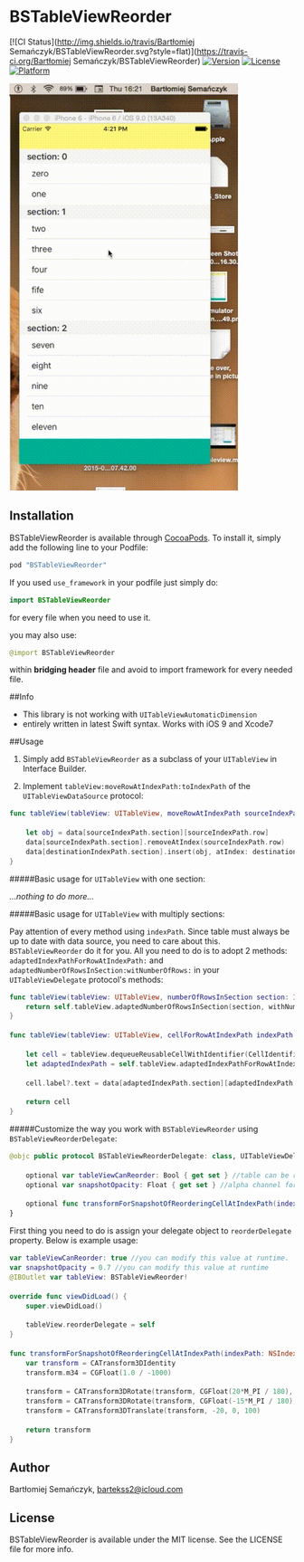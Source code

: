 # BSTableViewReorder

[![CI Status](http://img.shields.io/travis/Bartłomiej Semańczyk/BSTableViewReorder.svg?style=flat)](https://travis-ci.org/Bartłomiej Semańczyk/BSTableViewReorder)
[![Version](https://img.shields.io/cocoapods/v/BSTableViewReorder.svg?style=flat)](http://cocoapods.org/pods/BSTableViewReorder)
[![License](https://img.shields.io/cocoapods/l/BSTableViewReorder.svg?style=flat)](http://cocoapods.org/pods/BSTableViewReorder)
[![Platform](https://img.shields.io/cocoapods/p/BSTableViewReorder.svg?style=flat)](http://cocoapods.org/pods/BSTableViewReorder)

![Reordering animation](Assets/example.gif)

## Installation

BSTableViewReorder is available through [CocoaPods](http://cocoapods.org). To install
it, simply add the following line to your Podfile:

```ruby
pod "BSTableViewReorder"
```

If you used `use_framework` in your podfile just simply do:

```Swift
import BSTableViewReorder

```

for every file when you need to use it.

you may also use:

```Swift
@import BSTableViewReorder

```

within **bridging header** file and avoid to import framework for every needed file.


##Info

- This library is not working with `UITableViewAutomaticDimension`
- entirely written in latest Swift syntax. Works with iOS 9 and Xcode7

##Usage

1. Simply add `BSTableViewReorder` as a subclass of your `UITableView` in Interface Builder.

2. Implement `tableView:moveRowAtIndexPath:toIndexPath` of the `UITableViewDataSource` protocol:

```Swift
func tableView(tableView: UITableView, moveRowAtIndexPath sourceIndexPath: NSIndexPath, toIndexPath destinationIndexPath: NSIndexPath) {

    let obj = data[sourceIndexPath.section][sourceIndexPath.row]
    data[sourceIndexPath.section].removeAtIndex(sourceIndexPath.row)
    data[destinationIndexPath.section].insert(obj, atIndex: destinationIndexPath.row)
}
```



#####Basic usage for `UITableView` with one section:

*...nothing to do more...*

#####Basic usage for `UITableView` with multiply sections:

Pay attention of every method using `indexPath`. Since table must always be up to date with data source, you need to care about this. `BSTableViewReorder` do it for you. All you need to do is to adopt 2 methods: `adaptedIndexPathForRowAtIndexPath:` and `adaptedNumberOfRowsInSection:witNumberOfRows:` in your `UITableViewDelegate` protocol's methods:

```Swift
func tableView(tableView: UITableView, numberOfRowsInSection section: Int) -> Int {
    return self.tableView.adaptedNumberOfRowsInSection(section, withNumberOfRows: data[section].count)
}

func tableView(tableView: UITableView, cellForRowAtIndexPath indexPath: NSIndexPath) -> UITableViewCell {

    let cell = tableView.dequeueReusableCellWithIdentifier(CellIdentifier, forIndexPath: indexPath) as! BSTableViewCell
    let adaptedIndexPath = self.tableView.adaptedIndexPathForRowAtIndexPath(indexPath)

    cell.label?.text = data[adaptedIndexPath.section][adaptedIndexPath.row]

    return cell
}

```

#####Customize the way you work with `BSTableViewReorder` using `BSTableViewReorderDelegate`:

```Swift
@objc public protocol BSTableViewReorderDelegate: class, UITableViewDelegate {

    optional var tableViewCanReorder: Bool { get set } //table can be reordered or not
    optional var snapshotOpacity: Float { get set } //alpha channel for snapshot view

    optional func transformForSnapshotOfReorderingCellAtIndexPath(indexPath: NSIndexPath) -> CATransform3D //transform for snapshot while it is reordered
}
```

First thing you need to do is assign your delegate object to `reorderDelegate` property. Below is example usage:

```Swift
var tableViewCanReorder: true //you can modify this value at runtime.
var snapshotOpacity = 0.7 //you can modify this value at runtime
@IBOutlet var tableView: BSTableViewReorder!

override func viewDidLoad() {
    super.viewDidLoad()

    tableView.reorderDelegate = self
}

func transformForSnapshotOfReorderingCellAtIndexPath(indexPath: NSIndexPath) -> CATransform3D {
    var transform = CATransform3DIdentity
    transform.m34 = CGFloat(1.0 / -1000)

    transform = CATransform3DRotate(transform, CGFloat(20*M_PI / 180), 0, 1, 0)
    transform = CATransform3DRotate(transform, CGFloat(-15*M_PI / 180), 1, 0, 0)
    transform = CATransform3DTranslate(transform, -20, 0, 100)

    return transform
}
```


## Author

Bartłomiej Semańczyk, bartekss2@icloud.com

## License

BSTableViewReorder is available under the MIT license. See the LICENSE file for more info.
